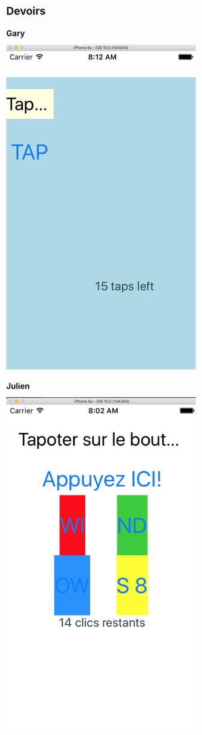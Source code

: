 # Devoirs

## Gary

![alt tag](https://github.com/CollegeBoreal/INF1044-16A/blob/master/2.CSS/1.Layout/LayoutMobile-Gary.png)

## Julien

![alt tag](https://github.com/CollegeBoreal/INF1044-16A/blob/master/2.CSS/1.Layout/Layout-Julien.png)

